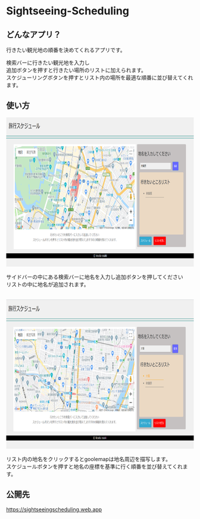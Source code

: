 # Sightseeing-Scheduling


<h2>どんなアプリ？</h2>


行きたい観光地の順番を決めてくれるアプリです。

検索バーに行きたい観光地を入力し
<br>
追加ボタンを押すと行きたい場所のリストに加えられます。
<br>
スケジューリングボタンを押すとリスト内の場所を最適な順番に並び替えてくれます。

<h2 textaligh = "center">使い方</h2>

<img src = "./public/img/img2.png" width = "600px" height ="400px">

サイドバーの中にある検索バーに地名を入力し追加ボタンを押してください
<br>
リストの中に地名が追加されます。
<br>
<br>

<img src = "./public/img/img3.png" width = "600px" height ="400px">


リスト内の地名をクリックするとgoolemapは地名周辺を描写します。
<br>
スケジュールボタンを押すと地名の座標を基準に行く順番を並び替えてくれます。

## 公開先

<a href = "https://sightseeingscheduling.web.app/">https://sightseeingscheduling.web.app</a>
